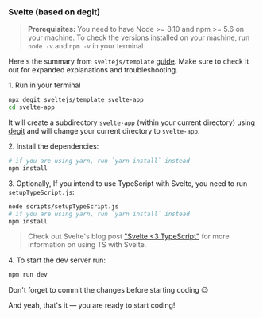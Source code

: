 ### Svelte (based on degit)

> **Prerequisites:** You need to have Node >= 8.10 and npm >= 5.6 on your machine. To check the versions installed on your machine, run `node -v` and `npm -v` in your terminal

Here's the summary from `sveltejs/template` [guide](https://github.com/sveltejs/template#svelte-app). Make sure to check it out for expanded explanations and troubleshooting.

1\. Run in your terminal

```sh
npx degit sveltejs/template svelte-app
cd svelte-app
```

It will create a subdirectory `svelte-app` (within your current directory) using [degit](https://github.com/Rich-Harris/degit) and will change your current directory to `svelte-app`.

2\. Install the dependencies:

```sh
# if you are using yarn, run `yarn install` instead
npm install
```

3\. Optionally, If you intend to use TypeScript with Svelte, you need to run `setupTypeScript.js`:

```sh
node scripts/setupTypeScript.js
# if you are using yarn, run `yarn install` instead
npm install
```

> Check out Svelte's blog post ["Svelte <3 TypeScript"](https://svelte.dev/blog/svelte-and-typescript) for more information on using TS with Svelte.

4\. To start the dev server run:

```sh
npm run dev
```

Don't forget to commit the changes before starting coding :wink:

And yeah, that's it — you are ready to start coding!
